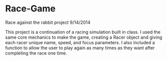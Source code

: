 Race-Game
=========

Race against the rabbit project 9/14/2014

This project is a continuation of a racing simulation built in class.  I used the same core mechanics to make the game, creating a Racer object and giving each racer unique name, speed, and focus parameters.  I also included a function to allow the user to play again as many times as they want after completing the race one time.

